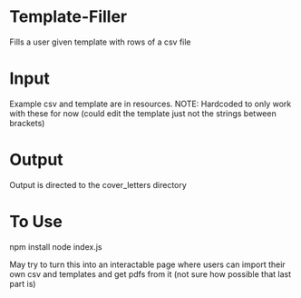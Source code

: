 # Template-Filler
Fills a user given template with rows of a csv file

# Input
Example csv and template are in resources.
NOTE: Hardcoded to only work with these for now (could edit the template just not the strings between brackets)

# Output
Output is directed to the cover_letters directory

# To Use
npm install
node index.js

May try to turn this into an interactable page where users can import their own csv and templates and get pdfs from it (not sure how possible that last part is)